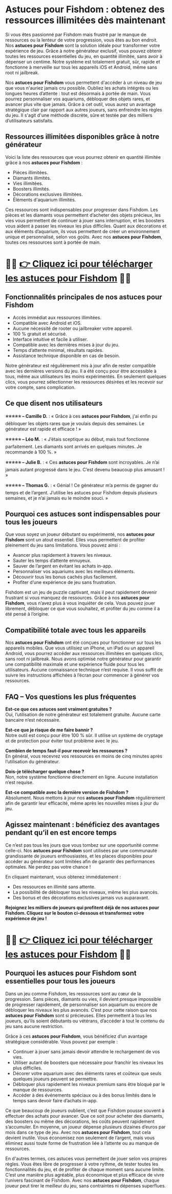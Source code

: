<h1>Astuces pour Fishdom : obtenez des ressources illimitées dès maintenant</h1>

<p>Si vous êtes passionné par Fishdom mais frustré par le manque de ressources ou la lenteur de votre progression, vous êtes au bon endroit. Nos <strong>astuces pour Fishdom</strong> sont la solution idéale pour transformer votre expérience de jeu. Grâce à notre générateur exclusif, vous pouvez obtenir toutes les ressources essentielles du jeu, en quantité illimitée, sans avoir à dépenser un centime. Notre système est totalement gratuit, sûr, rapide et fonctionne à merveille sur tous les appareils iOS et Android, même sans root ni jailbreak.</p>

<p>Nos <strong>astuces pour Fishdom</strong> vous permettent d'accéder à un niveau de jeu que vous n'auriez jamais cru possible. Oubliez les achats intégrés ou les longues heures d’attente : tout est désormais à portée de main. Vous pourrez personnaliser vos aquariums, débloquer des objets rares, et avancer plus vite que jamais. Grâce à cet outil, vous aurez un avantage stratégique clair par rapport aux autres joueurs, sans enfreindre les règles du jeu. Il s'agit d'une méthode discrète, sûre et testée par des milliers d’utilisateurs satisfaits.</p>

<h2>Ressources illimitées disponibles grâce à notre générateur</h2>

<p>Voici la liste des ressources que vous pourrez obtenir en quantité illimitée grâce à nos <strong>astuces pour Fishdom</strong> :</p>
<ul>
  <li>Pièces illimitées.</li>
  <li>Diamants illimités.</li>
  <li>Vies illimitées.</li>
  <li>Boosters illimités.</li>
  <li>Décorations exclusives illimitées.</li>
  <li>Éléments d'aquarium illimités.</li>
</ul>

<p>Ces ressources sont indispensables pour progresser dans Fishdom. Les pièces et les diamants vous permettent d’acheter des objets précieux, les vies vous permettent de continuer à jouer sans interruption, et les boosters vous aident à passer les niveaux les plus difficiles. Quant aux décorations et aux éléments d’aquarium, ils vous permettent de créer un environnement unique et personnalisé, selon vos goûts. Avec nos <strong>astuces pour Fishdom</strong>, toutes ces ressources sont à portée de main.</p>

# 🔴🔴 **[👉 Cliquez ici pour télécharger les astuces pour Fishdom](https://tinyurl.com/AppXPert)** 🔴🔴

<h2>Fonctionnalités principales de nos astuces pour Fishdom</h2>

<ul>
  <li>Accès immédiat aux ressources illimitées.</li>
  <li>Compatible avec Android et iOS.</li>
  <li>Aucune nécessité de rooter ou jailbreaker votre appareil.</li>
  <li>100 % gratuit et sécurisé.</li>
  <li>Interface intuitive et facile à utiliser.</li>
  <li>Compatible avec les dernières mises à jour du jeu.</li>
  <li>Temps d’attente minimal, résultats rapides.</li>
  <li>Assistance technique disponible en cas de besoin.</li>
</ul>

<p>Notre générateur est régulièrement mis à jour afin de rester compatible avec les dernières versions du jeu. Il a été conçu pour être accessible à tous, même aux utilisateurs les moins expérimentés. En seulement quelques clics, vous pourrez sélectionner les ressources désirées et les recevoir sur votre compte, sans complication.</p>

<h2>Ce que disent nos utilisateurs</h2>

<p><strong>⭐️⭐️⭐️⭐️⭐️ – Camille D.</strong> : « Grâce à ces <strong>astuces pour Fishdom</strong>, j'ai enfin pu débloquer les objets rares que je voulais depuis des semaines. Le générateur est rapide et efficace ! »</p>

<p><strong>⭐️⭐️⭐️⭐️⭐️ – Léo M.</strong> : « J’étais sceptique au début, mais tout fonctionne parfaitement. Les diamants sont arrivés en quelques minutes. Je recommande à 100 %. »</p>

<p><strong>⭐️⭐️⭐️⭐️⭐️ – Julie B.</strong> : « Ces <strong>astuces pour Fishdom</strong> sont incroyables. Je n’ai jamais autant progressé dans le jeu. C’est devenu beaucoup plus amusant ! »</p>

<p><strong>⭐️⭐️⭐️⭐️⭐️ – Thomas G.</strong> : « Génial ! Ce générateur m’a permis de gagner du temps et de l’argent. J’utilise les astuces pour Fishdom depuis plusieurs semaines, et je n’ai jamais eu le moindre souci. »</p>

<h2>Pourquoi ces astuces sont indispensables pour tous les joueurs</h2>

<p>Que vous soyez un joueur débutant ou expérimenté, nos <strong>astuces pour Fishdom</strong> sont un atout essentiel. Elles vous permettent de profiter pleinement du jeu sans limitations. Vous pouvez ainsi :</p>
<ul>
  <li>Avancer plus rapidement à travers les niveaux.</li>
  <li>Sauter les temps d’attente ennuyeux.</li>
  <li>Sauver de l’argent en évitant les achats in-app.</li>
  <li>Personnaliser vos aquariums avec les meilleurs éléments.</li>
  <li>Découvrir tous les bonus cachés plus facilement.</li>
  <li>Profiter d’une expérience de jeu sans frustration.</li>
</ul>

<p>Fishdom est un jeu de puzzle captivant, mais il peut rapidement devenir frustrant si vous manquez de ressources. Grâce à nos <strong>astuces pour Fishdom</strong>, vous n’avez plus à vous inquiéter de cela. Vous pouvez jouer librement, débloquer ce que vous souhaitez, et profiter du jeu comme il a été pensé à l’origine.</p>

<h2>Compatibilité totale avec tous les appareils</h2>

<p>Nos <strong>astuces pour Fishdom</strong> ont été conçues pour fonctionner sur tous les appareils mobiles. Que vous utilisiez un iPhone, un iPad ou un appareil Android, vous pourrez accéder aux ressources illimitées en quelques clics, sans root ni jailbreak. Nous avons optimisé notre générateur pour garantir une compatibilité maximale et une expérience fluide pour tous les utilisateurs. Aucune connaissance technique n’est requise. Il vous suffit de suivre les instructions affichées à l’écran pour commencer à générer vos ressources.</p>

<h2>FAQ – Vos questions les plus fréquentes</h2>

<p><strong>Est-ce que ces astuces sont vraiment gratuites ?</strong><br>
Oui, l’utilisation de notre générateur est totalement gratuite. Aucune carte bancaire n’est nécessaire.</p>

<p><strong>Est-ce que je risque de me faire bannir ?</strong><br>
Notre outil est conçu pour être 100 % sûr. Il utilise un système de cryptage et de protection pour éviter tout problème avec le jeu.</p>

<p><strong>Combien de temps faut-il pour recevoir les ressources ?</strong><br>
En général, vous recevrez vos ressources en moins de cinq minutes après l’utilisation du générateur.</p>

<p><strong>Dois-je télécharger quelque chose ?</strong><br>
Non, notre système fonctionne directement en ligne. Aucune installation n’est requise.</p>

<p><strong>Est-ce compatible avec la dernière version de Fishdom ?</strong><br>
Absolument. Nous mettons à jour nos <strong>astuces pour Fishdom</strong> régulièrement afin de garantir leur efficacité, même après les nouvelles mises à jour du jeu.</p>

<h2>Agissez maintenant : bénéficiez des avantages pendant qu’il en est encore temps</h2>

<p>Ce n’est pas tous les jours que vous tombez sur une opportunité comme celle-ci. Nos <strong>astuces pour Fishdom</strong> sont utilisées par une communauté grandissante de joueurs enthousiastes, et les places disponibles pour accéder au générateur sont limitées afin de garantir des performances optimales. Ne perdez pas votre chance !</p>

<p>En cliquant maintenant, vous obtenez immédiatement :</p>
<ul>
  <li>Des ressources en illimité sans attente.</li>
  <li>La possibilité de débloquer tous les niveaux, même les plus avancés.</li>
  <li>Des bonus et des décorations exclusives jamais vus auparavant.</li>
</ul>

<p><strong>Rejoignez les milliers de joueurs qui profitent déjà de nos astuces pour Fishdom. Cliquez sur le bouton ci-dessous et transformez votre expérience de jeu !</strong></p>

# 🔴🔴 **[👉 Cliquez ici pour télécharger les astuces pour Fishdom](https://tinyurl.com/AppXPert)** 🔴🔴

<h2>Pourquoi les astuces pour Fishdom sont essentielles pour tous les joueurs</h2>

<p>Dans un jeu comme Fishdom, les ressources sont au cœur de la progression. Sans pièces, diamants ou vies, il devient presque impossible de progresser rapidement, de personnaliser son aquarium ou encore de débloquer les niveaux les plus avancés. C’est pour cette raison que nos <strong>astuces pour Fishdom</strong> sont si précieuses. Elles permettent à tous les joueurs, qu’ils soient débutants ou vétérans, d’accéder à tout le contenu du jeu sans aucune restriction.</p>

<p>Grâce à ces <strong>astuces pour Fishdom</strong>, vous bénéficiez d’un avantage stratégique considérable. Vous pouvez par exemple :</p>
<ul>
  <li>Continuer à jouer sans jamais devoir attendre le rechargement de vos vies.</li>
  <li>Utiliser autant de boosters que nécessaire pour franchir les niveaux les plus difficiles.</li>
  <li>Décorer votre aquarium avec des éléments rares et coûteux que seuls quelques joueurs peuvent se permettre.</li>
  <li>Débloquer plus rapidement les niveaux premium sans être bloqué par le manque de ressources.</li>
  <li>Accéder à des événements spéciaux ou à des bonus limités dans le temps sans devoir faire d’achats in-app.</li>
</ul>

<p>Ce que beaucoup de joueurs oublient, c’est que Fishdom pousse souvent à effectuer des achats pour avancer. Que ce soit pour acheter des diamants, des boosters ou même des décorations, les coûts peuvent rapidement s’accumuler. En moyenne, un joueur dépense plusieurs dizaines d’euros par mois dans ce type de jeu. Avec nos <strong>astuces pour Fishdom</strong>, tout cela devient inutile. Vous économisez non seulement de l’argent, mais vous éliminez aussi toute forme de frustration liée à l’attente ou au manque de ressources.</p>

<p>En d'autres termes, ces astuces vous permettent de jouer selon vos propres règles. Vous êtes libre de progresser à votre rythme, de tester toutes les fonctionnalités du jeu, et de profiter de chaque moment sans aucune limite. C’est une manière plus agréable, plus économique et plus efficace de vivre l’univers fascinant de Fishdom. Avec nos <strong>astuces pour Fishdom</strong>, chaque joueur peut tirer le meilleur du jeu, sans contraintes ni dépenses superflues.</p>
